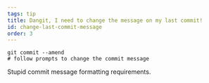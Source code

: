 ```yaml
---
tags: tip
title: Dangit, I need to change the message on my last commit!
id: change-last-commit-message
order: 3
---
```

```git
git commit --amend
# follow prompts to change the commit message
```

Stupid commit message formatting requirements.